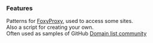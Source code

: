 ### Features

Patterns for [FoxyProxy](https://getfoxyproxy.org/), used to access some sites.  
Also a script for creating your own.  
Often used as samples of GitHub  [Domain list community](https://github.com/v2fly/domain-list-community)  

